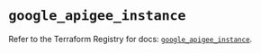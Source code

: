 # `google_apigee_instance`

Refer to the Terraform Registry for docs: [`google_apigee_instance`](https://registry.terraform.io/providers/hashicorp/google-beta/5.26.0/docs/resources/google_apigee_instance).
